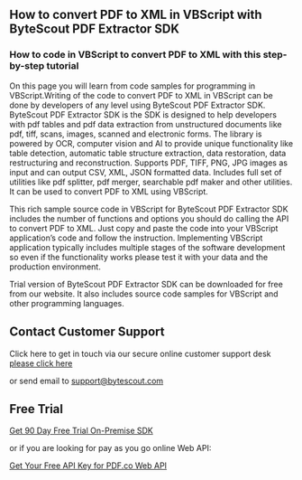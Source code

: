 ## How to convert PDF to XML in VBScript with ByteScout PDF Extractor SDK

### How to code in VBScript to convert PDF to XML with this step-by-step tutorial

On this page you will learn from code samples for programming in VBScript.Writing of the code to convert PDF to XML in VBScript can be done by developers of any level using ByteScout PDF Extractor SDK. ByteScout PDF Extractor SDK is the SDK is designed to help developers with pdf tables and pdf data extraction from unstructured documents like pdf, tiff, scans, images, scanned and electronic forms. The library is powered by OCR, computer vision and AI to provide unique functionality like table detection, automatic table structure extraction, data restoration, data restructuring and reconstruction. Supports PDF, TIFF, PNG, JPG images as input and can output CSV, XML, JSON formatted data. Includes full set of utilities like pdf splitter, pdf merger, searchable pdf maker and other utilities. It can be used to convert PDF to XML using VBScript.

This rich sample source code in VBScript for ByteScout PDF Extractor SDK includes the number of functions and options you should do calling the API to convert PDF to XML. Just copy and paste the code into your VBScript application’s code and follow the instruction. Implementing VBScript application typically includes multiple stages of the software development so even if the functionality works please test it with your data and the production environment.

Trial version of ByteScout PDF Extractor SDK can be downloaded for free from our website. It also includes source code samples for VBScript and other programming languages.

## Contact Customer Support

Click here to get in touch via our secure online customer support desk [please click here](https://bytescout.zendesk.com/hc/en-us/requests/new?subject=ByteScout%20PDF%20Extractor%20SDK%20Question)

or send email to [support@bytescout.com](mailto:support@bytescout.com?subject=ByteScout%20PDF%20Extractor%20SDK%20Question) 

## Free Trial

[Get 90 Day Free Trial On-Premise SDK](https://bytescout.com/download/web-installer?utm_source=github-readme)

or if you are looking for pay as you go online Web API:

[Get Your Free API Key for PDF.co Web API](https://pdf.co/documentation/api?utm_source=github-readme)